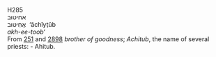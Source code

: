 <body>
  <p>H285<br>  אחיטוּב  <br> אֲחִיטּוּב  ‎  ‘ăchı̂yṭûb  <br><i>akh-ee-toob‘ </i><br>From <a href="h0251.htm">251</a> and <a href="h2898.htm">2898</a>  <i>brother</i> <i>of</i> <i>goodness</i>; <i>Achitub</i>, the name of several priests: - Ahitub.<br></p>
 </body>